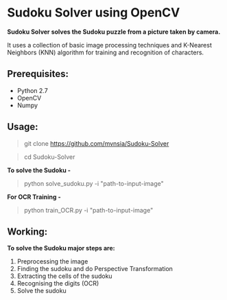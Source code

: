 # Sudoku Solver using OpenCV

**Sudoku Solver solves the Sudoku puzzle from a picture taken by camera.**

It uses a collection of basic image processing techniques and K-Nearest Neighbors (KNN) algorithm for training and recognition of characters.



## Prerequisites:
  - Python 2.7  
  - OpenCV
  - Numpy


## Usage:


> git clone https://github.com/mvnsia/Sudoku-Solver

> cd Sudoku-Solver

**To solve the Sudoku -**

> python solve_sudoku.py -i "path-to-input-image"

**For OCR Training -**

> python train_OCR.py -i "path-to-input-image"


## Working:
**To solve the Sudoku major steps are:**
1. Preprocessing the image
2. Finding the sudoku and do Perspective Transformation
3. Extracting the cells of the sudoku
4. Recognising the digits (OCR)
5. Solve the sudoku

